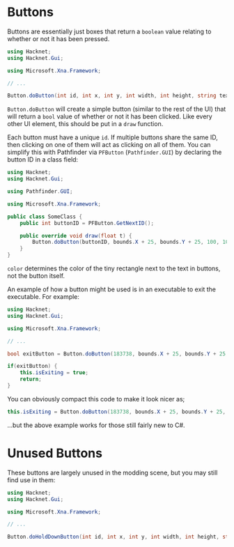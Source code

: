 # Buttons
Buttons are essentially just boxes that return a `boolean` value relating to whether or not it has been pressed.

```csharp
using Hacknet;
using Hacknet.Gui;

using Microsoft.Xna.Framework;

// ...

Button.doButton(int id, int x, int y, int width, int height, string text, Color? color);
```
`Button.doButton` will create a simple button (similar to the rest of the UI) that will return a `bool` value of whether or not it has been clicked. Like every other UI element, this should be put in a `draw` function.

Each button must have a unique `id`. If multiple buttons share the same ID, then clicking on one of them will act as clicking on all of them. You can simplify this with Pathfinder via `PFButton` (`Pathfinder.GUI`) by declaring the button ID in a class field:

```csharp
using Hacknet;
using Hacknet.Gui;

using Pathfinder.GUI;

using Microsoft.Xna.Framework;

public class SomeClass {
    public int buttonID = PFButton.GetNextID();

    public override void draw(float t) {
        Button.doButton(buttonID, bounds.X + 25, bounds.Y + 25, 100, 100, "Exit", Color.Red)
    }
}
```

`color` determines the color of the tiny rectangle next to the text in buttons, not the button itself.

An example of how a button might be used is in an executable to exit the executable. For example:
```csharp
using Hacknet;
using Hacknet.Gui;

using Microsoft.Xna.Framework;

// ...

bool exitButton = Button.doButton(183738, bounds.X + 25, bounds.Y + 25, 100, 100, "Exit", Color.Red);

if(exitButton) {
    this.isExiting = true;
    return;
}
```
You can obviously compact this code to make it look nicer as;
```csharp
this.isExiting = Button.doButton(183738, bounds.X + 25, bounds.Y + 25, 100, 100, "Exit", Color.Red);
```
...but the above example works for those still fairly new to C#.

# Unused Buttons
These buttons are largely unused in the modding scene, but you may still find use in them:
```csharp
using Hacknet;
using Hacknet.Gui;

using Microsoft.Xna.Framework;

// ...

Button.doHoldDownButton(int id, int x, int y, int width, int height, string text, bool hasOutline, Color? outlineColor, Color? selectedColor);
```
